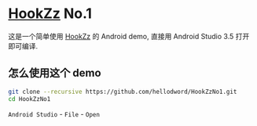 # [**HookZz**](https://github.com/jmpews/HookZz) No.1 

这是一个简单使用 [HookZz](https://github.com/jmpews/HookZz) 的 Android demo, 直接用 Android Studio 3.5 打开即可编译. 

## 怎么使用这个 demo

```sh
git clone --recursive https://github.com/hellodword/HookZzNo1.git
cd HookZzNo1
```

`Android Studio` - `File` - `Open`

